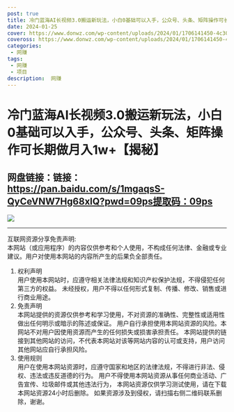 ```yaml
---
post: true
title: 冷门蓝海AI长视频3.0搬运新玩法，小白0基础可以入手，公众号、头条、矩阵操作可长期做月入1w+【揭秘】
date: 2024-01-25
cover: https://www.donwz.com/wp-content/uploads/2024/01/1706141450-4c301a6c4355318.jpg
coveross: https://www.donwz.com/wp-content/uploads/2024/01/1706141450-4c301a6c4355318.jpg
categories:
 - 网赚
tags:
 - 网赚
 - 项目
description:  网赚
---
```

# 冷门蓝海AI长视频3.0搬运新玩法，小白0基础可以入手，公众号、头条、矩阵操作可长期做月入1w+【揭秘】

## 网盘链接：链接：https://pan.baidu.com/s/1mgaqsS-QyCeVNW7Hg68xIQ?pwd=09ps提取码：09ps  

![](https://www.donwz.com/wp-content/uploads/2024/01/1706141450-4c301a6c4355318.jpg)

---
互联网资源分享免责声明:  
本网站（或应用程序）的内容仅供参考和个人使用，不构成任何法律、金融或专业建议。用户对使用本网站的内容所产生的后果负全部责任。
1. 权利声明  
用户使用本网站时，应遵守相关法律法规和知识产权保护法规，不得侵犯任何第三方的权益。
未经授权，用户不得以任何形式复制、传播、修改、销售或进行商业用途。
2. 免责声明  
本网站提供的资源仅供参考和学习使用，不对资源的准确性、完整性或适用性做出任何明示或暗示的陈述或保证。
用户自行承担使用本网站资源的风险。本网站不对用户因使用资源而产生的任何损失或损害承担责任。
本网站提供的链接到其他网站的访问，不代表本网站对该等网站内容的认可或支持，用户访问其他网站应自行承担风险。
3. 使用规则  
用户在使用本网站资源时，应遵守国家和地区的法律法规，不得进行非法、侵权、违法或违反道德的行为。
用户不得使用本网站资源从事任何商业活动、广告宣传、垃圾邮件或其他违法行为，
本网站资源仅供学习测试使用，请在下载本网站资源24小时后删除。
如果资源涉及到侵权，请扫描右侧二维码联系删除，谢谢。
